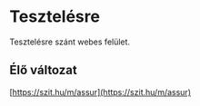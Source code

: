 # Tesztelésre

Tesztelésre szánt webes felület.

## Élő változat

[https://szit.hu/m/assur](https://szit.hu/m/assur)
